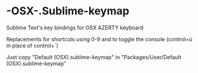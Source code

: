 -OSX-.Sublime-keymap
====================

Sublime Text's key bindings for OSX AZERTY keyboard 

Replacements for shortcuts using 0-9 and to toggle the console (control+ù in place of control+`)

Just copy "Default (OSX).sublime-keymap" in "Packages/User/Default (OSX).sublime-keymap"
